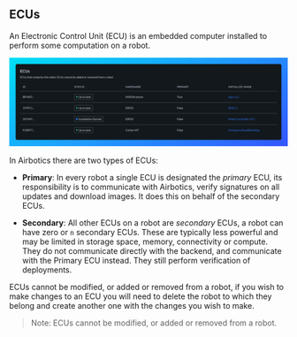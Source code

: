 ## ECUs

An Electronic Control Unit (ECU) is an embedded computer installed to perform some computation on a robot.

![ECU details.](../../imgs/ecus.png)


In Airbotics there are two types of ECUs:

- **Primary**: In every robot a single ECU is designated the _primary_ ECU, its responsibility is to communicate with Airbotics, verify signatures on all updates and download images. It does this on behalf of the secondary ECUs.

- **Secondary**: All other ECUs on a robot are _secondary_ ECUs, a robot can have zero or `n` secondary ECUs. These are typically less powerful and may be limited in storage space, memory, connectivity or compute. They do not communicate directly with the backend, and communicate with the Primary ECU instead. They still perform verification of deployments.


ECUs cannot be modified, or added or removed from a robot, if you wish to make changes to an ECU you will need to delete the robot to which they belong and create another one with the changes you wish to make.

<!-- They can range from small microcontrollers, to GPUs, to hardware accelerators, to high-powered x86 boards. -->



> Note: ECUs cannot be modified, or added or removed from a robot.



<!-- ## Viewing which ECUs are in a robot -->